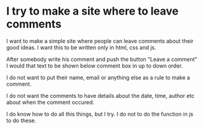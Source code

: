 # I try to make a site where to leave comments

I want to make a simple site where people can leave comments about their good ideas. I want this to be written only in html, css and js.

After somebody write his comment and push the button "Leave a comment" I would that text to be shown below comment box in up to down order.

I do not want to put their name, email or anything else as a rule to make a comment.

I do not want the comments to have details about the date, time, author etc about when the comment occured.

I do know how to do all this things, but I try. I do not to do the function in js to do these.

